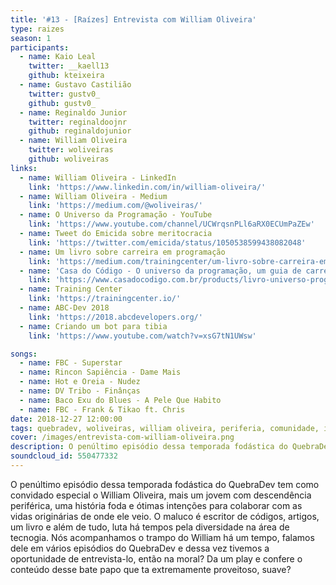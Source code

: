 ```yaml
---
title: '#13 - [Raízes] Entrevista com William Oliveira'
type: raizes
season: 1
participants:
  - name: Kaio Leal
    twitter: __kaell13
    github: kteixeira
  - name: Gustavo Castilião
    twitter: gustv0_
    github: gustv0_
  - name: Reginaldo Junior
    twitter: reginaldoojnr
    github: reginaldojunior
  - name: William Oliveira
    twitter: woliveiras
    github: woliveiras
links:
  - name: William Oliveira - LinkedIn
    link: 'https://www.linkedin.com/in/william-oliveira/'
  - name: William Oliveira - Medium
    link: 'https://medium.com/@woliveiras/'
  - name: O Universo da Programação - YouTube
    link: 'https://www.youtube.com/channel/UCWrqsnPLl6aRX0ECUmPaZEw'
  - name: Tweet do Emicida sobre meritocracia
    link: 'https://twitter.com/emicida/status/1050538599438082048'
  - name: Um livro sobre carreira em programação
    link: 'https://medium.com/trainingcenter/um-livro-sobre-carreira-em-programa%C3%A7%C3%A3o-d3eaeac00a67'
  - name: 'Casa do Código - O universo da programação, um guia de carreira em desenvolvimento de software'
    link: 'https://www.casadocodigo.com.br/products/livro-universo-programacao'
  - name: Training Center
    link: 'https://trainingcenter.io/'
  - name: ABC-Dev 2018
    link: 'https://2018.abcdevelopers.org/'
  - name: Criando um bot para tibia
    link: 'https://www.youtube.com/watch?v=xsG7tN1UWsw'

songs:
  - name: FBC - Superstar
  - name: Rincon Sapiência - Dame Mais
  - name: Hot e Oreia - Nudez
  - name: DV Tribo - Finânças
  - name: Baco Exu do Blues - A Pele Que Habito
  - name: FBC - Frank & Tikao ft. Chris
date: 2018-12-27 12:00:00
tags: quebradev, woliveiras, william oliveira, periferia, comunidade, inclusao, conhecimento, raízes
cover: /images/entrevista-com-william-oliveira.png
description: O penúltimo episódio dessa temporada fodástica do QuebraDev tem como convidado especial o William Oliveira, mais um jovem com descendência periférica, uma história foda e ótimas intenções para colaborar com as vidas originárias de onde ele veio. 
soundcloud_id: 550477332
---
```


O penúltimo episódio dessa temporada fodástica do QuebraDev tem como convidado especial o William Oliveira, mais um jovem com descendência periférica, uma história foda e ótimas intenções para colaborar com as vidas originárias de onde ele veio. 
O maluco é escritor de códigos, artigos, um livro e além de tudo, luta há tempos pela diversidade na área de tecnogia. Nós acompanhamos o trampo do William há um tempo, falamos dele em vários episódios do QuebraDev e dessa vez tivemos a oportunidade de entrevista-lo, então na moral? Da um play e confere o conteúdo desse bate papo que ta extremamente proveitoso, suave?